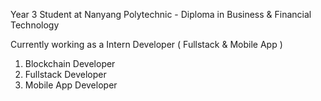 Year 3 Student at Nanyang Polytechnic - Diploma in Business & Financial Technology

Currently working as a Intern Developer ( Fullstack & Mobile App )

1. Blockchain Developer
2. Fullstack Developer
3. Mobile App Developer
 